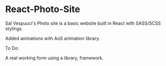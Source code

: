 # React-Photo-Site

Sal Vespuuci's Photo site is a basic website built in React with SASS/SCSS stylings.

Added animations with AoS animation library.

To Do:

A real working form using a library, framework.

